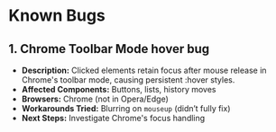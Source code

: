 # Known Bugs

## 1. Chrome Toolbar Mode hover bug
- **Description:** Clicked elements retain focus after mouse release in Chrome's toolbar mode, causing persistent :hover styles.
- **Affected Components:** Buttons, lists, history moves
- **Browsers:** Chrome (not in Opera/Edge)
- **Workarounds Tried:** Blurring on `mouseup` (didn’t fully fix)
- **Next Steps:** Investigate Chrome's focus handling
